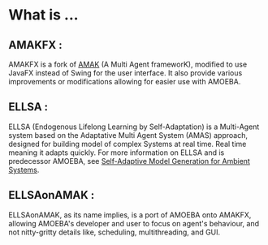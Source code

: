 # What is ...
## AMAKFX :
AMAKFX is a fork of [AMAK](https://bitbucket.org/perlesa/amak/src/master/) (A Multi Agent frameworK), modified to use JavaFX instead of Swing for the user interface.
It also provide various improvements or modifications allowing for easier use with AMOEBA.

## ELLSA :
ELLSA (Endogenous Lifelong Learning by Self-Adaptation) is a Multi-Agent system based on the Adaptative Multi Agent System (AMAS) approach, designed for building model of complex Systems at real time. Real time meaning it adapts quickly. 
For more information on ELLSA and is predecessor AMOEBA, see [Self-Adaptive Model Generation for Ambient Systems](https://www.sciencedirect.com/science/article/pii/S1877050916301818).

## ELLSAonAMAK :
ELLSAonAMAK, as its name implies, is a port of AMOEBA onto AMAKFX, allowing AMOEBA's developer and user to focus on agent's behaviour, and not nitty-gritty details like, scheduling, multithreading, and GUI. 